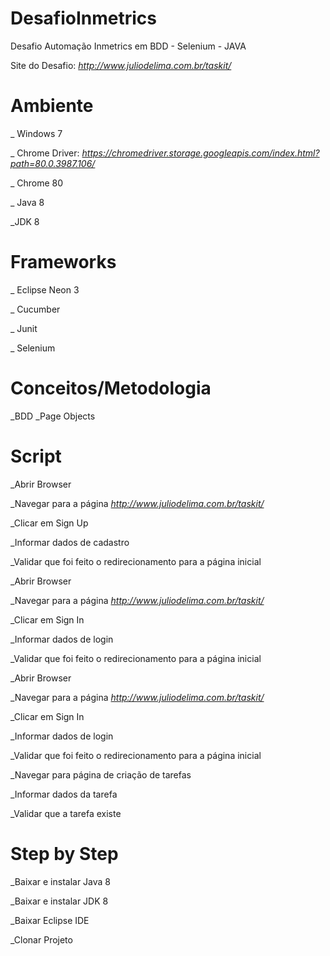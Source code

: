 # DesafioInmetrics

Desafio Automação Inmetrics em BDD - Selenium - JAVA

Site do Desafio: *http://www.juliodelima.com.br/taskit/*

# Ambiente
_ Windows 7

_ Chrome Driver: *https://chromedriver.storage.googleapis.com/index.html?path=80.0.3987.106/*

_ Chrome 80

_ Java 8

_JDK 8

# Frameworks
_ Eclipse Neon 3

_ Cucumber

_ Junit

_ Selenium

# Conceitos/Metodologia
_BDD
_Page Objects

# Script
_Abrir Browser

_Navegar para a página *http://www.juliodelima.com.br/taskit/*

_Clicar em Sign Up

_Informar dados de cadastro

_Validar que foi feito o redirecionamento para a página inicial

_Abrir Browser

_Navegar para a página *http://www.juliodelima.com.br/taskit/*

_Clicar em Sign In

_Informar dados de login

_Validar que foi feito o redirecionamento para a página inicial

_Abrir Browser

_Navegar para a página *http://www.juliodelima.com.br/taskit/*

_Clicar em Sign In

_Informar dados de login

_Validar que foi feito o redirecionamento para a página inicial

_Navegar para página de criação de tarefas

_Informar dados da tarefa

_Validar que a tarefa existe

# Step by Step
_Baixar e instalar Java 8

_Baixar e instalar JDK 8

_Baixar  Eclipse IDE

_Clonar Projeto





